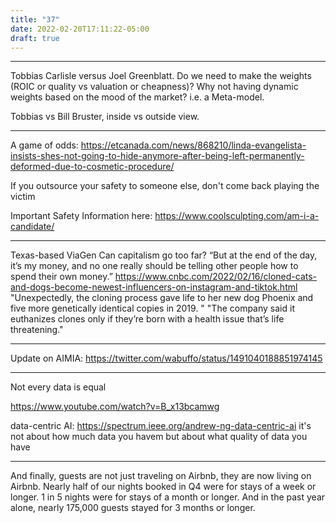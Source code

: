 ```yaml
---
title: "37"
date: 2022-02-20T17:11:22-05:00
draft: true
---
```


----

Tobbias Carlisle versus Joel Greenblatt. Do we need to make the weights (ROIC or quality vs valuation or cheapness)? Why not having dynamic weights based on the mood of the market? i.e. a Meta-model.

Tobbias vs Bill Bruster, inside vs outside view.

----

A game of odds: https://etcanada.com/news/868210/linda-evangelista-insists-shes-not-going-to-hide-anymore-after-being-left-permanently-deformed-due-to-cosmetic-procedure/

If you outsource your safety to someone else, don't come back playing the victim

Important Safety Information here: https://www.coolsculpting.com/am-i-a-candidate/

----
Texas-based ViaGen 
Can capitalism go too far?
“But at the end of the day, it’s my money, and no one really should be telling other people how to spend their own money.”
https://www.cnbc.com/2022/02/16/cloned-cats-and-dogs-become-newest-influencers-on-instagram-and-tiktok.html
"Unexpectedly, the cloning process gave life to her new dog Phoenix and five more genetically identical copies in 2019. "
"The company said it euthanizes clones only if they’re born with a health issue that’s life threatening."

-----
Update on AIMIA: https://twitter.com/wabuffo/status/1491040188851974145

-----
Not every data is equal

https://www.youtube.com/watch?v=B_x13bcamwg

data-centric AI: https://spectrum.ieee.org/andrew-ng-data-centric-ai
it's not about how much data you havem but about what quality of data you have

----
And finally, guests are not just traveling on Airbnb, they are now living on Airbnb. Nearly half of our nights booked in Q4 were for stays of a week or longer. 1 in 5 nights were for stays of a month or longer. And in the past year alone, nearly 175,000 guests stayed for 3 months or longer.